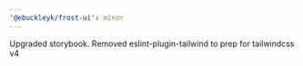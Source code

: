 ```yaml
---
'@ebuckleyk/frost-ui': minor
---
```


Upgraded storybook. Removed eslint-plugin-tailwind to prep for tailwindcss v4
